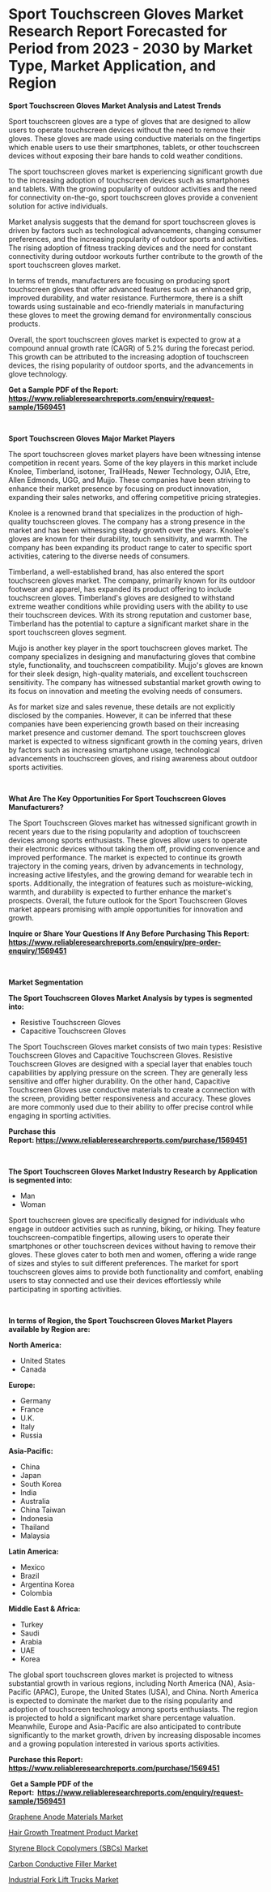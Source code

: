 <p><h1>Sport Touchscreen Gloves Market Research Report Forecasted for Period from 2023 -  2030 by Market Type, Market Application, and Region</h1></p><p><strong>Sport Touchscreen Gloves Market Analysis and Latest Trends</strong></p>
<p><p>Sport touchscreen gloves are a type of gloves that are designed to allow users to operate touchscreen devices without the need to remove their gloves. These gloves are made using conductive materials on the fingertips which enable users to use their smartphones, tablets, or other touchscreen devices without exposing their bare hands to cold weather conditions.</p><p>The sport touchscreen gloves market is experiencing significant growth due to the increasing adoption of touchscreen devices such as smartphones and tablets. With the growing popularity of outdoor activities and the need for connectivity on-the-go, sport touchscreen gloves provide a convenient solution for active individuals.</p><p>Market analysis suggests that the demand for sport touchscreen gloves is driven by factors such as technological advancements, changing consumer preferences, and the increasing popularity of outdoor sports and activities. The rising adoption of fitness tracking devices and the need for constant connectivity during outdoor workouts further contribute to the growth of the sport touchscreen gloves market.</p><p>In terms of trends, manufacturers are focusing on producing sport touchscreen gloves that offer advanced features such as enhanced grip, improved durability, and water resistance. Furthermore, there is a shift towards using sustainable and eco-friendly materials in manufacturing these gloves to meet the growing demand for environmentally conscious products.</p><p>Overall, the sport touchscreen gloves market is expected to grow at a compound annual growth rate (CAGR) of 5.2% during the forecast period. This growth can be attributed to the increasing adoption of touchscreen devices, the rising popularity of outdoor sports, and the advancements in glove technology.</p></p>
<p><strong>Get a Sample PDF of the Report:&nbsp; <a href="https://www.reliableresearchreports.com/enquiry/request-sample/1569451">https://www.reliableresearchreports.com/enquiry/request-sample/1569451</a></strong></p>
<p>&nbsp;</p>
<p><strong>Sport Touchscreen Gloves Major Market Players</strong></p>
<p><p>The sport touchscreen gloves market players have been witnessing intense competition in recent years. Some of the key players in this market include Knolee, Timberland, isotoner, TrailHeads, Newer Technology, OJIA, Etre, Allen Edmonds, UGG, and Mujjo. These companies have been striving to enhance their market presence by focusing on product innovation, expanding their sales networks, and offering competitive pricing strategies.</p><p>Knolee is a renowned brand that specializes in the production of high-quality touchscreen gloves. The company has a strong presence in the market and has been witnessing steady growth over the years. Knolee's gloves are known for their durability, touch sensitivity, and warmth. The company has been expanding its product range to cater to specific sport activities, catering to the diverse needs of consumers.</p><p>Timberland, a well-established brand, has also entered the sport touchscreen gloves market. The company, primarily known for its outdoor footwear and apparel, has expanded its product offering to include touchscreen gloves. Timberland's gloves are designed to withstand extreme weather conditions while providing users with the ability to use their touchscreen devices. With its strong reputation and customer base, Timberland has the potential to capture a significant market share in the sport touchscreen gloves segment.</p><p>Mujjo is another key player in the sport touchscreen gloves market. The company specializes in designing and manufacturing gloves that combine style, functionality, and touchscreen compatibility. Mujjo's gloves are known for their sleek design, high-quality materials, and excellent touchscreen sensitivity. The company has witnessed substantial market growth owing to its focus on innovation and meeting the evolving needs of consumers.</p><p>As for market size and sales revenue, these details are not explicitly disclosed by the companies. However, it can be inferred that these companies have been experiencing growth based on their increasing market presence and customer demand. The sport touchscreen gloves market is expected to witness significant growth in the coming years, driven by factors such as increasing smartphone usage, technological advancements in touchscreen gloves, and rising awareness about outdoor sports activities.</p></p>
<p>&nbsp;</p>
<p><strong>What Are The Key Opportunities For Sport Touchscreen Gloves Manufacturers?</strong></p>
<p><p>The Sport Touchscreen Gloves market has witnessed significant growth in recent years due to the rising popularity and adoption of touchscreen devices among sports enthusiasts. These gloves allow users to operate their electronic devices without taking them off, providing convenience and improved performance. The market is expected to continue its growth trajectory in the coming years, driven by advancements in technology, increasing active lifestyles, and the growing demand for wearable tech in sports. Additionally, the integration of features such as moisture-wicking, warmth, and durability is expected to further enhance the market's prospects. Overall, the future outlook for the Sport Touchscreen Gloves market appears promising with ample opportunities for innovation and growth.</p></p>
<p><strong>Inquire or Share Your Questions If Any Before Purchasing This Report: <a href="https://www.reliableresearchreports.com/enquiry/pre-order-enquiry/1569451">https://www.reliableresearchreports.com/enquiry/pre-order-enquiry/1569451</a></strong></p>
<p>&nbsp;</p>
<p><strong>Market Segmentation</strong></p>
<p><strong>The Sport Touchscreen Gloves Market Analysis by types is segmented into:</strong></p>
<p><ul><li>Resistive Touchscreen Gloves</li><li>Capacitive Touchscreen Gloves</li></ul></p>
<p><p>The Sport Touchscreen Gloves market consists of two main types: Resistive Touchscreen Gloves and Capacitive Touchscreen Gloves. Resistive Touchscreen Gloves are designed with a special layer that enables touch capabilities by applying pressure on the screen. They are generally less sensitive and offer higher durability. On the other hand, Capacitive Touchscreen Gloves use conductive materials to create a connection with the screen, providing better responsiveness and accuracy. These gloves are more commonly used due to their ability to offer precise control while engaging in sporting activities.</p></p>
<p><strong>Purchase this Report:&nbsp;<a href="https://www.reliableresearchreports.com/purchase/1569451">https://www.reliableresearchreports.com/purchase/1569451</a></strong></p>
<p>&nbsp;</p>
<p><strong>The Sport Touchscreen Gloves Market Industry Research by Application is segmented into:</strong></p>
<p><ul><li>Man</li><li>Woman</li></ul></p>
<p><p>Sport touchscreen gloves are specifically designed for individuals who engage in outdoor activities such as running, biking, or hiking. They feature touchscreen-compatible fingertips, allowing users to operate their smartphones or other touchscreen devices without having to remove their gloves. These gloves cater to both men and women, offering a wide range of sizes and styles to suit different preferences. The market for sport touchscreen gloves aims to provide both functionality and comfort, enabling users to stay connected and use their devices effortlessly while participating in sporting activities.</p></p>
<p>&nbsp;</p>
<p><strong>In terms of Region, the Sport Touchscreen Gloves Market Players available by Region are:</strong></p>
<p>
    <p> <strong> North America: </strong>
        <ul>
            <li>United States</li>
            <li>Canada</li>
        </ul>
        </p> 
    <p> <strong> Europe: </strong>
        <ul>
            <li>Germany</li>
            <li>France</li>
            <li>U.K.</li>
            <li>Italy</li>
            <li>Russia</li>
        </ul>
        </p> 
    <p> <strong> Asia-Pacific: </strong>
        <ul>
            <li>China</li>
            <li>Japan</li>
            <li>South Korea</li>
            <li>India</li>
            <li>Australia</li>
            <li>China Taiwan</li>
            <li>Indonesia</li>
            <li>Thailand</li>
            <li>Malaysia</li>
        </ul>
        </p> 
    <p> <strong> Latin America: </strong>
        <ul>
            <li>Mexico</li>
            <li>Brazil</li>
            <li>Argentina Korea</li>
            <li>Colombia</li>
        </ul>
        </p> 
    <p> <strong> Middle East & Africa: </strong>
        <ul>
            <li>Turkey</li>
            <li>Saudi</li>
            <li>Arabia</li>
            <li>UAE</li>
            <li>Korea</li>
        </ul>
    </p>
    </p>
<p><p>The global sport touchscreen gloves market is projected to witness substantial growth in various regions, including North America (NA), Asia-Pacific (APAC), Europe, the United States (USA), and China. North America is expected to dominate the market due to the rising popularity and adoption of touchscreen technology among sports enthusiasts. The region is projected to hold a significant market share percentage valuation. Meanwhile, Europe and Asia-Pacific are also anticipated to contribute significantly to the market growth, driven by increasing disposable incomes and a growing population interested in various sports activities.</p></p>
<p><strong>Purchase this Report: <a href="https://www.reliableresearchreports.com/purchase/1569451">https://www.reliableresearchreports.com/purchase/1569451</a></strong></p>
<p>&nbsp;<strong>Get a Sample PDF of the Report:&nbsp;&nbsp;<a href="https://www.reliableresearchreports.com/enquiry/request-sample/1569451">https://www.reliableresearchreports.com/enquiry/request-sample/1569451</a></strong></p>
<p><strong></strong></p>
<p><p><a href="https://www.linkedin.com/pulse/graphene-anode-materials-market-size-share-amp-trends/">Graphene Anode Materials Market</a></p><p><a href="https://github.com/tamvrosiya/Market-Research-Report-List-1/blob/main/hair-growth-treatment-product-market.md">Hair Growth Treatment Product Market</a></p><p><a href="https://medium.com/@sandramurphy56/styrene-block-copolymers-sbcs-market-size-and-market-trends-complete-industry-overview-2023-to-ebda21f76db5">Styrene Block Copolymers (SBCs) Market</a></p><p><a href="https://github.com/dringals/Market-Research-Report-List-1/blob/main/carbon-conductive-filler-market.md">Carbon Conductive Filler Market</a></p><p><a href="https://medium.com/@debradaniels04/industrial-fork-lift-trucks-market-research-report-its-history-and-forecast-2023-to-2030-cdd0f459ac9e">Industrial Fork Lift Trucks Market</a></p></p>
